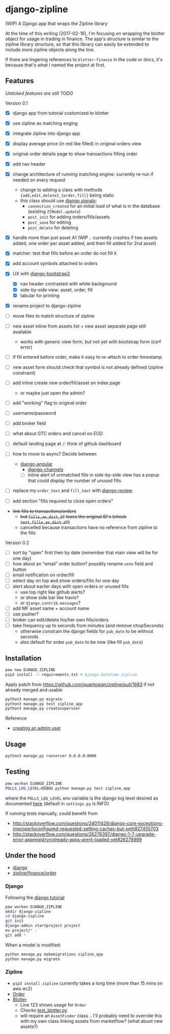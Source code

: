 # django-zipline
(WIP)  A Django app that wraps the Zipline library

At the time of this writing (2017-02-16),
I'm focusing on wrapping the blotter object for usage in trading in finance.
The app's structure is similar to the zipline library structure,
so that this library can easily be extended to include more zipline objects along the line.

If there are lingering references to `blotter-finance` in the code or docs,
it's because that's what I named the project at first.

## Features
_Unticked features are still TODO_

Version 0.1
- [x] django app from tutorial customized to blotter
- [x] use zipline as matching enging
- [x] integrate zipline into django app
- [x] display average price (in red like filled) in original orders view
- [x] original order details page to show transactions filling order
- [x] add nav header
- [x] change architecture of running matching engine: currently re-run if needed on every request
  - change to adding a class with methods `{add,edit,delete}_{order,fill}` being static
  - this class should use [django signals](https://docs.djangoproject.com/en/1.10/ref/signals/):
    - `connection_created` for an initial load of what is in the database (existing `ZlModel.update`)
    - `post_init` for adding orders/fills/assets
    - `post_save` for editing
    - `post_delete` for deleting
- [x] handle more than just asset A1 (WIP .. currently crashes if two assets added, one order per asset added, and then fill added for 2nd asset)
- [x] matcher: test that fills before an order do not fill it
- [x] add account symbols attached to orders
- [x] UX with [django-bootstrap3](https://github.com/dyve/django-bootstrap3)
  - [x] nav header contrasted with white background
  - [x] side-by-side view: asset, order, fill
  - [x] tabular for printing
- [x] rename project to django-zipline
- [ ] move files to match structure of zipline
- [ ] new asset inline from assets list + new asset separate page still available
  - works with generic view form, but not yet with bootstrap form (csrf error)
- [ ] if fill entered before order, make it easy to re-attach to order timestamp

- [ ] new asset form should check that symbol is not already defined (zipline constraint)
- [ ] add inline create new order/fill/asset on index page
  - or maybe just open the admin?
- [ ] add "working" flag to original order
- [ ] username/password
- [ ] add broker field
- [ ] what about GTC orders and cancel on EOD
- [ ] default landing page at `/`: think of github dashboard

- [ ] how to move to async? Decide between
  - [django-angular](http://django-angular.readthedocs.io/en/latest/angular-model-form.html)
    - [django-channels](https://channels.readthedocs.io/en/stable/concepts.html)
    - [ ] inline alert of unmatched fills in side-by-side view has a popup that could display the number of unused fills

- [ ] replace my `order_text` and `fill_text` with [django-review](https://github.com/bitlabstudio/django-review)
- [ ] add section "fills required to close open orders"

- ~~link fills to transactions/orders~~
  - ~~but `fills_as_dict_df` loses the original ID's (check `test_fills_as_dict_df`)~~
  - cancelled because transactions have no reference from zipline to the fills

Version 0.2
- [ ] sort by "open" first then by date (remember that main view will be for one day)
- [ ] how about an "email" order button? possibly rename `vote` field and button
- [ ] email notification on order/fill
- [ ] select day on top and show orders/fills for one day
- [ ] alert about eariler days with open orders or unused fills
    - use top right like github alerts?
    - or show side bar like travis?
    - or `django.contrib.messages`?
- [ ] add MF asset name + account name
- [ ] use pusher?
- [ ] broker can edit/delete his/her own fills/orders
- [ ] take frequency up to seconds from minutes (and remove chopSeconds)
  - otherwise constrain the django fields for `pub_date` to be without seconds
  - also default for order `pub_date` to be now (like fill `pub_date`)

## Installation
```bash
pew new DJANGO_ZIPLINE
pip3 install -r requirements.txt # Django datetime zipline
```

Apply patch from https://github.com/quantopian/zipline/pull/1683 if not already merged and usable

```bash
python3 manage.py migrate
python3 manage.py test zipline_app
python3 manage.py createsuperuser
```
Reference
* [creating an admin user](https://docs.djangoproject.com/en/1.10/intro/tutorial02/#creating-an-admin-user)

## Usage
```bash
python3 manage.py runserver 0.0.0.0:8000
```

## Testing
```bash
pew workon DJANGO_ZIPLINE
POLLS_LOG_LEVEL=DEBUG python manage.py test zipline_app
```
where the `POLLS_LOG_LEVEL` env variable is the django log level desired
as documented [here](https://docs.djangoproject.com/en/1.10/topics/logging/#loggers)
(default in `settings.py` is INFO)

If running tests manually, could benefit from
* http://stackoverflow.com/questions/24011428/django-core-exceptions-improperlyconfigured-requested-setting-caches-but-setti#27455703
* http://stackoverflow.com/questions/26276397/django-1-7-upgrade-error-appregistrynotready-apps-arent-loaded-yet#26278999

## Under the hood

* [django](https://www.djangoproject.com/)
* [zipline/finance/order](https://github.com/quantopian/zipline/blob/master/zipline/finance/order.py)


### Django
Following the [django tutorial](https://docs.djangoproject.com/en/1.10/intro/tutorial01/)
```bash
pew workon DJANGO_ZIPLINE
mkdir django-zipline
cd django-zipline
git init
django-admin startproject project
mv project/* .
git add *
```

When a model is modified:
```bash
python manage.py makemigrations zipline_app
python manage.py migrate
```

### Zipline
* `pip3 install zipline` currently takes a long time (more than 15 mins on aws ec2)
* [Order](https://github.com/quantopian/zipline/blob/master/zipline/finance/order.py)
* [Blotter](https://github.com/quantopian/zipline/blob/3350227f44dcf36b6fe3c509dcc35fe512965183/zipline/finance/blotter.py#L123)
  * Line 123 shows usage for `Order`
  * Checks [test_blotter.py](https://github.com/quantopian/zipline/blob/3350227f44dcf36b6fe3c509dcc35fe512965183/tests/test_blotter.py)
  * will require an `AssetFinder` class .. I'll probably need to override this with my own class linking assets from marketflow? (what abuot new assets?)
